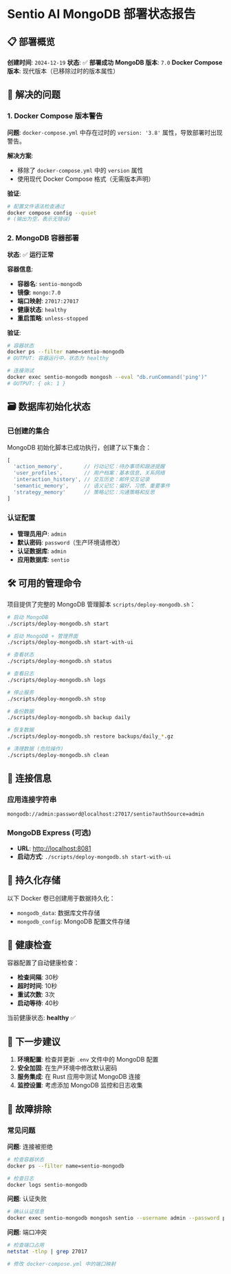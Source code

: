 # Sentio AI MongoDB 部署状态报告

## 📋 部署概览

**创建时间**: `2024-12-19`
**状态**: ✅ **部署成功**
**MongoDB 版本**: `7.0`
**Docker Compose 版本**: 现代版本（已移除过时的版本属性）

## 🎯 解决的问题

### 1. Docker Compose 版本警告

**问题**: `docker-compose.yml` 中存在过时的 `version: '3.8'` 属性，导致部署时出现警告。

**解决方案**:

- 移除了 `docker-compose.yml` 中的 `version` 属性
- 使用现代 Docker Compose 格式（无需版本声明）

**验证**:

```bash
# 配置文件语法检查通过
docker compose config --quiet
# (输出为空，表示无错误)
```

### 2. MongoDB 容器部署

**状态**: ✅ **运行正常**

**容器信息**:

- **容器名**: `sentio-mongodb`
- **镜像**: `mongo:7.0`
- **端口映射**: `27017:27017`
- **健康状态**: `healthy`
- **重启策略**: `unless-stopped`

**验证**:

```bash
# 容器状态
docker ps --filter name=sentio-mongodb
# OUTPUT: 容器运行中，状态为 healthy

# 连接测试
docker exec sentio-mongodb mongosh --eval "db.runCommand('ping')"
# OUTPUT: { ok: 1 }
```

## 🗃️ 数据库初始化状态

### 已创建的集合

MongoDB 初始化脚本已成功执行，创建了以下集合：

```javascript
[
  'action_memory',       // 行动记忆：待办事项和跟进提醒
  'user_profiles',       // 用户档案：基本信息、关系网络
  'interaction_history', // 交互历史：邮件交互记录
  'semantic_memory',     // 语义记忆：偏好、习惯、重要事件
  'strategy_memory'      // 策略记忆：沟通策略和反思
]
```

### 认证配置

- **管理员用户**: `admin`
- **默认密码**: `password`（生产环境请修改）
- **认证数据库**: `admin`
- **应用数据库**: `sentio`

## 🛠️ 可用的管理命令

项目提供了完整的 MongoDB 管理脚本 `scripts/deploy-mongodb.sh`：

```bash
# 启动 MongoDB
./scripts/deploy-mongodb.sh start

# 启动 MongoDB + 管理界面
./scripts/deploy-mongodb.sh start-with-ui

# 查看状态
./scripts/deploy-mongodb.sh status

# 查看日志
./scripts/deploy-mongodb.sh logs

# 停止服务
./scripts/deploy-mongodb.sh stop

# 备份数据
./scripts/deploy-mongodb.sh backup daily

# 恢复数据
./scripts/deploy-mongodb.sh restore backups/daily_*.gz

# 清理数据 (危险操作)
./scripts/deploy-mongodb.sh clean
```

## 🔗 连接信息

### 应用连接字符串

```text
mongodb://admin:password@localhost:27017/sentio?authSource=admin
```

### MongoDB Express (可选)

- **URL**: <http://localhost:8081>
- **启动方式**: `./scripts/deploy-mongodb.sh start-with-ui`

## 📁 持久化存储

以下 Docker 卷已创建用于数据持久化：

- `mongodb_data`: 数据库文件存储
- `mongodb_config`: MongoDB 配置文件存储

## 🔄 健康检查

容器配置了自动健康检查：

- **检查间隔**: 30秒
- **超时时间**: 10秒
- **重试次数**: 3次
- **启动等待**: 40秒

当前健康状态: **healthy** ✅

## 🚀 下一步建议

1. **环境配置**: 检查并更新 `.env` 文件中的 MongoDB 配置
2. **安全加固**: 在生产环境中修改默认密码
3. **服务集成**: 在 Rust 应用中测试 MongoDB 连接
4. **监控设置**: 考虑添加 MongoDB 监控和日志收集

## 📝 故障排除

### 常见问题

**问题**: 连接被拒绝

```bash
# 检查容器状态
docker ps --filter name=sentio-mongodb

# 检查日志
docker logs sentio-mongodb
```

**问题**: 认证失败

```bash
# 确认认证信息
docker exec sentio-mongodb mongosh sentio --username admin --password password --authenticationDatabase admin
```

**问题**: 端口冲突

```bash
# 检查端口占用
netstat -tlnp | grep 27017

# 修改 docker-compose.yml 中的端口映射
```
